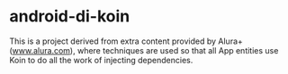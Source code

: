 # android-di-koin

This is a project derived from extra content provided by Alura+ (www.alura.com), 
where techniques are used so that all App entities use Koin to do all the work of injecting dependencies.